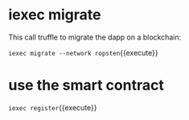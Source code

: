 
# iexec migrate

This call truffle to migrate the dapp on a blockchain:

`iexec migrate --network ropsten`{{execute}}

# use the smart contract

`iexec register`{{execute}}
